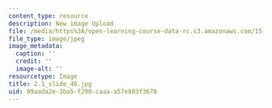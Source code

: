 ```yaml
---
content_type: resource
description: New image Upload
file: /media/https%3A/open-learning-course-data-rc.s3.amazonaws.com/15-s21-nuts-and-bolts-of-business-plans-january-iap-2014/99aada2e3ba5f290caaaa57e803f3678_2.1_slide_46.jpg
file_type: image/jpeg
image_metadata:
  caption: ''
  credit: ''
  image-alt: ''
resourcetype: Image
title: 2.1_slide_46.jpg
uid: 99aada2e-3ba5-f290-caaa-a57e803f3678
---
```

